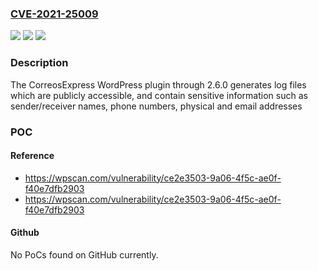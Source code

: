 ### [CVE-2021-25009](https://cve.mitre.org/cgi-bin/cvename.cgi?name=CVE-2021-25009)
![](https://img.shields.io/static/v1?label=Product&message=CorreosExpress%20%E2%80%93%20Shipping%20Management%20%E2%80%93%20Tags&color=blue)
![](https://img.shields.io/static/v1?label=Version&message=2.6.0%3C%3D%202.6.0%20&color=brighgreen)
![](https://img.shields.io/static/v1?label=Vulnerability&message=CWE-532%20Insertion%20of%20Sensitive%20Information%20into%20Log%20File&color=brighgreen)

### Description

The CorreosExpress WordPress plugin through 2.6.0 generates log files which are publicly accessible, and contain sensitive information such as sender/receiver names, phone numbers, physical and email addresses

### POC

#### Reference
- https://wpscan.com/vulnerability/ce2e3503-9a06-4f5c-ae0f-f40e7dfb2903
- https://wpscan.com/vulnerability/ce2e3503-9a06-4f5c-ae0f-f40e7dfb2903

#### Github
No PoCs found on GitHub currently.

